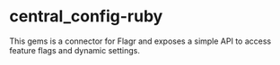 # central_config-ruby

This gems is a connector for Flagr and exposes a simple API to access feature flags and dynamic settings.